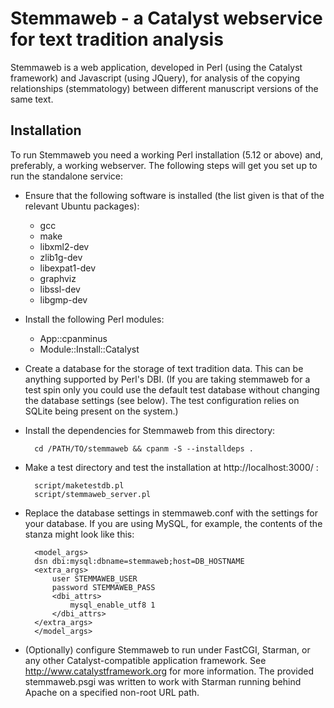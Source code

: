 
Stemmaweb - a Catalyst webservice for text tradition analysis
=============================================================

Stemmaweb is a web application, developed in Perl (using the Catalyst framework) and Javascript (using JQuery), for analysis of the copying relationships (stemmatology) between different manuscript versions of the same text.


Installation 
------------

To run Stemmaweb you need a working Perl installation (5.12 or above)
and, preferably, a working webserver. The following steps will get you
set up to run the standalone service:

* Ensure that the following software is installed (the list given is that of the relevant Ubuntu packages):
  * gcc
  * make
  * libxml2-dev
  * zlib1g-dev
  * libexpat1-dev
  * graphviz
  * libssl-dev
  * libgmp-dev
* Install the following Perl modules:
  * App::cpanminus
  * Module::Install::Catalyst
* Create a database for the storage of text tradition data. This can be anything supported by Perl's DBI. (If you are taking stemmaweb for a test spin only you could use the default test database without changing the database settings (see below). The test configuration relies on SQLite being present on the system.)
* Install the dependencies for Stemmaweb from this directory: 

		cd /PATH/TO/stemmaweb && cpanm -S --installdeps .
* Make a test directory and test the installation at http://localhost:3000/ :

		script/maketestdb.pl
		script/stemmaweb_server.pl
* Replace the database settings in stemmaweb.conf with the settings for your database. If you are using MySQL, for example, the contents of the <Model Directory> stanza might look like this:

		<model_args>
		dsn dbi:mysql:dbname=stemmaweb;host=DB_HOSTNAME
		<extra_args>
			user STEMMAWEB_USER
			password STEMMAWEB_PASS
			<dbi_attrs>
				mysql_enable_utf8 1
			</dbi_attrs>
		</extra_args>
		</model_args>
		
* (Optionally) configure Stemmaweb to run under FastCGI, Starman, or any other Catalyst-compatible application framework. See http://www.catalystframework.org for more information. The provided stemmaweb.psgi was written to work with Starman running behind Apache on a specified non-root URL path.
